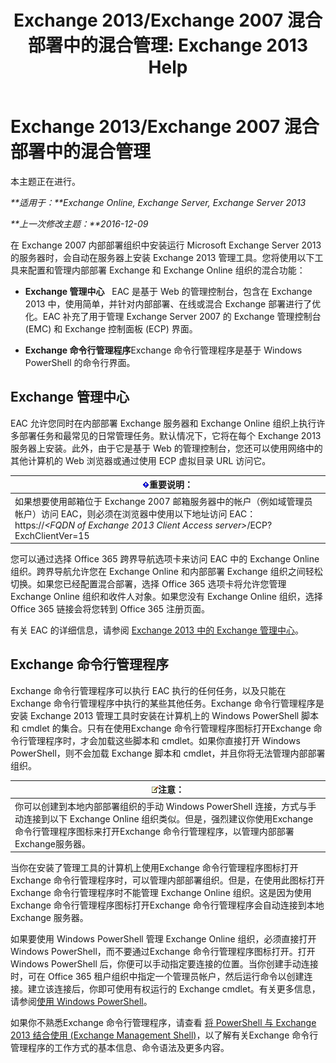 ﻿---
title: 'Exchange 2013/Exchange 2007 混合部署中的混合管理: Exchange 2013 Help'
TOCTitle: Exchange 2013/Exchange 2007 混合部署中的混合管理
ms:assetid: 4b4370d5-1645-4b44-b4e0-c585fcaf970f
ms:mtpsurl: https://technet.microsoft.com/zh-cn/library/Dn151299(v=EXCHG.150)
ms:contentKeyID: 54652308
ms.date: 01/11/2018
mtps_version: v=EXCHG.150
ms.translationtype: HT
---

# Exchange 2013/Exchange 2007 混合部署中的混合管理

本主题正在进行。  

_**适用于：**Exchange Online, Exchange Server, Exchange Server 2013_

_**上一次修改主题：**2016-12-09_

在 Exchange 2007 内部部署组织中安装运行 Microsoft Exchange Server 2013 的服务器时，会自动在服务器上安装 Exchange 2013 管理工具。您将使用以下工具来配置和管理内部部署 Exchange 和 Exchange Online 组织的混合功能：

  - **Exchange 管理中心**   EAC 是基于 Web 的管理控制台，包含在 Exchange 2013 中，使用简单，并针对内部部署、在线或混合 Exchange 部署进行了优化。EAC 补充了用于管理 Exchange Server 2007 的 Exchange 管理控制台 (EMC) 和 Exchange 控制面板 (ECP) 界面。

  - **Exchange 命令行管理程序**Exchange 命令行管理程序是基于 Windows PowerShell 的命令行界面。

## Exchange 管理中心

EAC 允许您同时在内部部署 Exchange 服务器和 Exchange Online 组织上执行许多部署任务和最常见的日常管理任务。默认情况下，它将在每个 Exchange 2013 服务器上安装。此外，由于它是基于 Web 的管理控制台，您还可以使用网络中的其他计算机的 Web 浏览器或通过使用 ECP 虚拟目录 URL 访问它。

<table>
<thead>
<tr class="header">
<th><img src="images/Dn151302.important(EXCHG.150).gif" title="重要说明" alt="重要说明" />重要说明：</th>
</tr>
</thead>
<tbody>
<tr class="odd">
<td>如果想要使用邮箱位于 Exchange 2007 邮箱服务器中的帐户（例如域管理员帐户）访问 EAC，则必须在浏览器中使用以下地址访问 EAC：<br />
https://<em>&lt;FQDN of Exchange 2013 Client Access server&gt;</em>/ECP? ExchClientVer=15</td>
</tr>
</tbody>
</table>


您可以通过选择 Office 365 跨界导航选项卡来访问 EAC 中的 Exchange Online 组织。跨界导航允许您在 Exchange Online 和内部部署 Exchange 组织之间轻松切换。如果您已经配置混合部署，选择 Office 365 选项卡将允许您管理 Exchange Online 组织和收件人对象。如果您没有 Exchange Online 组织，选择 Office 365 链接会将您转到 Office 365 注册页面。

有关 EAC 的详细信息，请参阅 [Exchange 2013 中的 Exchange 管理中心](https://technet.microsoft.com/zh-cn/library/jj150562\(v=exchg.150\))。

## Exchange 命令行管理程序

Exchange 命令行管理程序可以执行 EAC 执行的任何任务，以及只能在Exchange 命令行管理程序中执行的某些其他任务。Exchange 命令行管理程序是安装 Exchange 2013 管理工具时安装在计算机上的 Windows PowerShell 脚本和 cmdlet 的集合。只有在使用Exchange 命令行管理程序图标打开Exchange 命令行管理程序时，才会加载这些脚本和 cmdlet。如果你直接打开 Windows PowerShell，则不会加载 Exchange 脚本和 cmdlet，并且你将无法管理内部部署组织。

<table>
<thead>
<tr class="header">
<th><img src="images/Dn986544.note(EXCHG.150).gif" title="注意" alt="注意" />注意：</th>
</tr>
</thead>
<tbody>
<tr class="odd">
<td>你可以创建到本地内部部署组织的手动 Windows PowerShell 连接，方式与手动连接到以下 Exchange Online 组织类似。但是，强烈建议你使用Exchange 命令行管理程序图标来打开Exchange 命令行管理程序，以管理内部部署Exchange服务器。</td>
</tr>
</tbody>
</table>


当你在安装了管理工具的计算机上使用Exchange 命令行管理程序图标打开Exchange 命令行管理程序时，可以管理内部部署组织。但是，在使用此图标打开Exchange 命令行管理程序时不能管理 Exchange Online 组织。这是因为使用Exchange 命令行管理程序图标打开Exchange 命令行管理程序会自动连接到本地 Exchange 服务器。

如果要使用 Windows PowerShell 管理 Exchange Online 组织，必须直接打开 Windows PowerShell，而不要通过Exchange 命令行管理程序图标打开。打开 Windows PowerShell 后，你便可以手动指定要连接的位置。当你创建手动连接时，可在 Office 365 租户组织中指定一个管理员帐户，然后运行命令以创建连接。建立该连接后，你即可使用有权运行的 Exchange cmdlet。有关更多信息，请参阅[使用 Windows PowerShell](http://go.microsoft.com/fwlink/p/?linkid=209660)。

如果你不熟悉Exchange 命令行管理程序，请查看 [将 PowerShell 与 Exchange 2013 结合使用 (Exchange Management Shell)](https://technet.microsoft.com/zh-cn/library/bb123778\(v=exchg.150\))，以了解有关Exchange 命令行管理程序的工作方式的基本信息、命令语法及更多内容。

